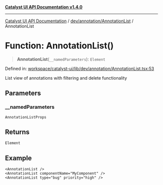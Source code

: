 [**Catalyst UI API Documentation v1.4.0**](../../../../README.md)

---

[Catalyst UI API Documentation](../../../../README.md) / [dev/annotation/AnnotationList](../README.md) / AnnotationList

# Function: AnnotationList()

> **AnnotationList**(`__namedParameters`): `Element`

Defined in: [workspace/catalyst-ui/lib/dev/annotation/AnnotationList.tsx:53](https://github.com/TheBranchDriftCatalyst/catalyst-ui/blob/main/lib/dev/annotation/AnnotationList.tsx#L53)

List view of annotations with filtering and delete functionality

## Parameters

### \_\_namedParameters

`AnnotationListProps`

## Returns

`Element`

## Example

```tsx
<AnnotationList />
<AnnotationList componentName="MyComponent" />
<AnnotationList type="bug" priority="high" />
```
